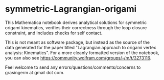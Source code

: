 # symmetric-Lagrangian-origami

This Mathematica notebook derives analytical solutions for symmetric origami kinematics, verifies their correctness through the loop closure constraint, and includes checks for self contact.

This is not meant as software package, but instead as the source of the data generated for the paper titled "Lagrangian approach to origami vertex analysis: Kinematics".
For a more cleanly formatted version of the notebook, you can also see https://community.wolfram.com/groups/-/m/t/3273116.

Feel welcome to send any errors/questions/comments/concerns to grasingerm at gmail dot com.
